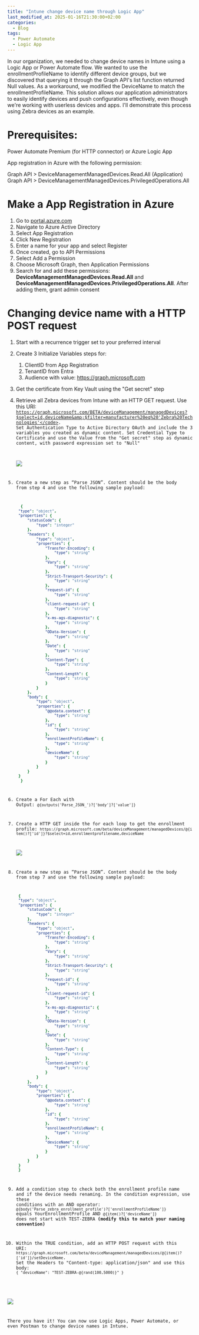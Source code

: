 ```yaml
---
title: "Intune change device name through Logic App"
last_modified_at: 2025-01-16T21:30:00+02:00
categories:
  - Blog
tags:
  - Power Automate
  - Logic App
---
```


In our organization, we needed to change device names in Intune using a Logic App or Power Automate flow. We wanted to use the enrollmentProfileName to identify different device groups, but we discovered that querying it through the Graph API's list function returned Null values. As a workaround, we modified the DeviceName to match the enrollmentProfileName. This solution allows our application administrators to easily identify devices and push configurations effectively, even though we're working with userless devices and apps. I'll demonstrate this process using Zebra devices as an example.

# **Prerequisites:**

Power Automate Premium (for HTTP connector) or Azure Logic App

App registration in Azure with the following permission:

Graph API > DeviceManagementManagedDevices.Read.All (Application) Graph API > DeviceManagementManagedDevices.PrivilegedOperations.All

# **Make a App Registration in Azure**

1. Go to [portal.azure.com](http://portal.azure.com)
2. Navigate to Azure Active Directory
3. Select App Registration
4. Click New Registration
5. Enter a name for your app and select Register
6. Once created, go to API Permissions
7. Select Add a Permission
8. Choose Microsoft Graph, then Application Permissions
9. Search for and add these permissions: **DeviceManagementManagedDevices.Read.All** and **DeviceManagementManagedDevices.PrivilegedOperations.All**. After adding them, grant admin consent

# **Changing device name with a HTTP POST request**

1. Start with a recurrence trigger set to your preferred interval
2. Create 3 Initialize Variables steps for:
    1. ClientID from App Registration
    2. TenantID from Entra
    3. Audience with value: https://graph.microsoft.com
3. Get the certificate from Key Vault using the "Get secret" step
4. Retrieve all Zebra devices from Intune with an HTTP GET request. Use this URI: <code>https://graph.microsoft.com/BETA/deviceManagement/managedDevices?$select=id,deviceName&amp;$filter=manufacturer%20eq%20'Zebra%20Technologies'</code>. Set Authentication Type to Active Directory OAuth and include the 3 variables you created as dynamic content. Set Credential Type to Certificate and use the Value from the "Get secret" step as dynamic content, with password expression set to "Null"
    
    ![](https://diegoderksen.github.io/assets/images/LogicApps/HTTP%20GET%20all%20zebra%20devices.png)
    
5. Create a new step as “Parse JSON”. Content should be the body from step 4 and use the following sample payload:
    
    ```yaml
      {
     "type": "object",
     "properties": {
         "statusCode": {
             "type": "integer"
         },
         "headers": {
             "type": "object",
             "properties": {
                 "Transfer-Encoding": {
                     "type": "string"
                 },
                 "Vary": {
                     "type": "string"
                 },
                 "Strict-Transport-Security": {
                     "type": "string"
                 },
                 "request-id": {
                     "type": "string"
                 },
                 "client-request-id": {
                     "type": "string"
                 },
                 "x-ms-ags-diagnostic": {
                     "type": "string"
                 },
                 "OData-Version": {
                     "type": "string"
                 },
                 "Date": {
                     "type": "string"
                 },
                 "Content-Type": {
                     "type": "string"
                 },
                 "Content-Length": {
                     "type": "string"
                 }
             }
         },
         "body": {
             "type": "object",
             "properties": {
                 "@@odata.context": {
                     "type": "string"
                 },
                 "id": {
                     "type": "string"
                 },
                 "enrollmentProfileName": {
                     "type": "string"
                 },
                 "deviceName": {
                     "type": "string"
                 }
             }
         }
     }
      }
    
    ```
    
6. Create a For Each with Output: `@{outputs('Parse_JSON_')?['body']?['value']}`
7. Create a HTTP GET inside the for each loop to get the enrollment profile: `https://graph.microsoft.com/beta/deviceManagement/managedDevices/@{item()?['id']}?$select=id,enrollmentprofilename,deviceName`
    
    ![](https://diegoderksen.github.io/assets/images/LogicApps/HTTP%20GET%20EnrollmentProfileName.png)
    
8. Create a new step as “Parse JSON”. Content should be the body from step 7 and use the following sample payload:
    
    ```yaml
     {
     "type": "object",
     "properties": {
         "statusCode": {
             "type": "integer"
         },
         "headers": {
             "type": "object",
             "properties": {
                 "Transfer-Encoding": {
                     "type": "string"
                 },
                 "Vary": {
                     "type": "string"
                 },
                 "Strict-Transport-Security": {
                     "type": "string"
                 },
                 "request-id": {
                     "type": "string"
                 },
                 "client-request-id": {
                     "type": "string"
                 },
                 "x-ms-ags-diagnostic": {
                     "type": "string"
                 },
                 "OData-Version": {
                     "type": "string"
                 },
                 "Date": {
                     "type": "string"
                 },
                 "Content-Type": {
                     "type": "string"
                 },
                 "Content-Length": {
                     "type": "string"
                 }
             }
         },
         "body": {
             "type": "object",
             "properties": {
                 "@@odata.context": {
                     "type": "string"
                 },
                 "id": {
                     "type": "string"
                 },
                 "enrollmentProfileName": {
                     "type": "string"
                 },
                 "deviceName": {
                     "type": "string"
                 }
             }
         }
     }
     }
    
    ```
    
9. Add a condition step to check both the enrollment profile name and if the device needs renaming. In the condition expression, use these conditions with an AND operator: `@{body('Parse_zebra_enrollment_profile')?['enrollmentProfileName']}` equals YourEnrollmentProfile AND `@{item()?['deviceName']}` does not start with TEST-ZEBRA **(modify this to match your naming convention)**
10. Within the TRUE condition, add an HTTP POST request with this URI: `https://graph.microsoft.com/beta/deviceManagement/managedDevices/@{item()?['id']}/setDeviceName`. Set the Headers to "Content-type: application/json" and use this body:  `{ "deviceName": "TEST-ZEBRA-@{rand(100,5000)}" }`

![](https://diegoderksen.github.io/assets/images/LogicApps/HTTP%20POST%20RENAME%20DEVICE.png)

There you have it! You can now use Logic Apps, Power Automate, or even Postman to change device names in Intune.
